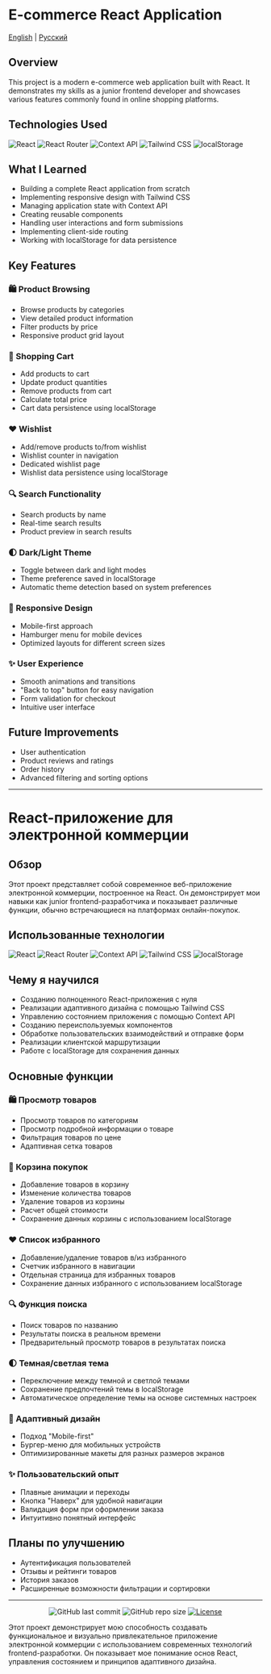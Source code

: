 # E-commerce React Application

[English](#english) | [Русский](#russian)

<a name="english"></a>

## Overview

This project is a modern e-commerce web application built with React. It demonstrates my skills as a junior frontend developer and showcases various features commonly found in online shopping platforms.

## Technologies Used

![React](https://img.shields.io/badge/React-61DAFB?style=for-the-badge&logo=react&logoColor=black)
![React Router](https://img.shields.io/badge/React_Router-CA4245?style=for-the-badge&logo=react-router&logoColor=white)
![Context API](https://img.shields.io/badge/Context_API-0088CC?style=for-the-badge&logo=react&logoColor=white)
![Tailwind CSS](https://img.shields.io/badge/Tailwind_CSS-38B2AC?style=for-the-badge&logo=tailwind-css&logoColor=white)
![localStorage](https://img.shields.io/badge/localStorage-FFD700?style=for-the-badge&logo=javascript&logoColor=black)

## What I Learned

- Building a complete React application from scratch
- Implementing responsive design with Tailwind CSS
- Managing application state with Context API
- Creating reusable components
- Handling user interactions and form submissions
- Implementing client-side routing
- Working with localStorage for data persistence

## Key Features

### 🛍️ Product Browsing

- Browse products by categories
- View detailed product information
- Filter products by price
- Responsive product grid layout

### 🛒 Shopping Cart

- Add products to cart
- Update product quantities
- Remove products from cart
- Calculate total price
- Cart data persistence using localStorage

### ❤️ Wishlist

- Add/remove products to/from wishlist
- Wishlist counter in navigation
- Dedicated wishlist page
- Wishlist data persistence using localStorage

### 🔍 Search Functionality

- Search products by name
- Real-time search results
- Product preview in search results

### 🌓 Dark/Light Theme

- Toggle between dark and light modes
- Theme preference saved in localStorage
- Automatic theme detection based on system preferences

### 📱 Responsive Design

- Mobile-first approach
- Hamburger menu for mobile devices
- Optimized layouts for different screen sizes

### ✨ User Experience

- Smooth animations and transitions
- "Back to top" button for easy navigation
- Form validation for checkout
- Intuitive user interface

## Future Improvements

- User authentication
- Product reviews and ratings
- Order history
- Advanced filtering and sorting options

---

<a name="russian"></a>

# React-приложение для электронной коммерции

## Обзор

Этот проект представляет собой современное веб-приложение электронной коммерции, построенное на React. Он демонстрирует мои навыки как junior frontend-разработчика и показывает различные функции, обычно встречающиеся на платформах онлайн-покупок.

## Использованные технологии

![React](https://img.shields.io/badge/React-61DAFB?style=for-the-badge&logo=react&logoColor=black)
![React Router](https://img.shields.io/badge/React_Router-CA4245?style=for-the-badge&logo=react-router&logoColor=white)
![Context API](https://img.shields.io/badge/Context_API-0088CC?style=for-the-badge&logo=react&logoColor=white)
![Tailwind CSS](https://img.shields.io/badge/Tailwind_CSS-38B2AC?style=for-the-badge&logo=tailwind-css&logoColor=white)
![localStorage](https://img.shields.io/badge/localStorage-FFD700?style=for-the-badge&logo=javascript&logoColor=black)

## Чему я научился

- Созданию полноценного React-приложения с нуля
- Реализации адаптивного дизайна с помощью Tailwind CSS
- Управлению состоянием приложения с помощью Context API
- Созданию переиспользуемых компонентов
- Обработке пользовательских взаимодействий и отправке форм
- Реализации клиентской маршрутизации
- Работе с localStorage для сохранения данных

## Основные функции

### 🛍️ Просмотр товаров

- Просмотр товаров по категориям
- Просмотр подробной информации о товаре
- Фильтрация товаров по цене
- Адаптивная сетка товаров

### 🛒 Корзина покупок

- Добавление товаров в корзину
- Изменение количества товаров
- Удаление товаров из корзины
- Расчет общей стоимости
- Сохранение данных корзины с использованием localStorage

### ❤️ Список избранного

- Добавление/удаление товаров в/из избранного
- Счетчик избранного в навигации
- Отдельная страница для избранных товаров
- Сохранение данных избранного с использованием localStorage

### 🔍 Функция поиска

- Поиск товаров по названию
- Результаты поиска в реальном времени
- Предварительный просмотр товаров в результатах поиска

### 🌓 Темная/светлая тема

- Переключение между темной и светлой темами
- Сохранение предпочтений темы в localStorage
- Автоматическое определение темы на основе системных настроек

### 📱 Адаптивный дизайн

- Подход "Mobile-first"
- Бургер-меню для мобильных устройств
- Оптимизированные макеты для разных размеров экранов

### ✨ Пользовательский опыт

- Плавные анимации и переходы
- Кнопка "Наверх" для удобной навигации
- Валидация форм при оформлении заказа
- Интуитивно понятный интерфейс

## Планы по улучшению

- Аутентификация пользователей
- Отзывы и рейтинги товаров
- История заказов
- Расширенные возможности фильтрации и сортировки

---

<div align="center">
  
  ![GitHub last commit](https://img.shields.io/github/last-commit/PixelShino/e-commerce-react?style=flat-square)
  ![GitHub repo size](https://img.shields.io/github/repo-size/PixelShino/e-commerce-react?style=flat-square)
  [![License](https://img.shields.io/badge/license-MIT-blue.svg?style=flat-square)](LICENSE)
  
</div>

Этот проект демонстрирует мою способность создавать функциональное и визуально привлекательное приложение электронной коммерции с использованием современных технологий frontend-разработки. Он показывает мое понимание основ React, управления состоянием и принципов адаптивного дизайна.
